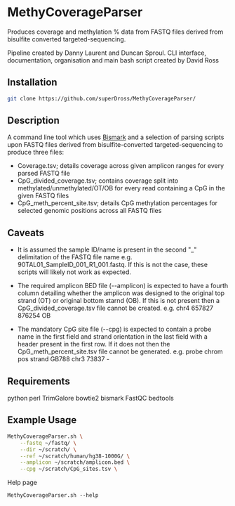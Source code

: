 # MethyCoverageParser
Produces coverage and methylation % data from FASTQ files derived from bisulfite converted targeted-sequencing.

Pipeline created by Danny Laurent and Duncan Sproul.
CLI interface, documentation, organisation and main bash script created by David Ross

## Installation
```bash
git clone https://github.com/superDross/MethyCoverageParser/
```

## Description
A command line tool which uses [Bismark](https://www.bioinformatics.babraham.ac.uk/projects/bismark/) and a selection of parsing scripts upon FASTQ files derived from bisulfite-converted targeted-sequencing to produce three files:
- Coverage.tsv; details coverage across given amplicon ranges for every parsed FASTQ file 
- CpG_divided_coverage.tsv; contains coverage split into methylated/unmethylated/OT/OB for every read containing a CpG in the given FASTQ files 
- CpG_meth_percent_site.tsv; details CpG methylation percentages for selected genomic positions across all FASTQ files 

## Caveats
- It is assumed the sample ID/name is present in the second "_" delimitation of the FASTQ file name e.g. 90TAL01_SampleID_001_R1_001.fastq. If this is not the case, these scripts will likely not work as expected.

- The required amplicon BED file (--amplicon) is expected to have a fourth column detailing whether the amplicon was designed to the original top strand (OT) or original bottom starnd (OB). If this is not present then a CpG_divided_coverage.tsv file cannot be created. e.g.
       chr4    657827    876254    OB

- The mandatory CpG site file (--cpg) is expected to contain a probe name in the first field and strand orientation in the last field with a header present in the first row. If it does not then the CpG_meth_percent_site.tsv file cannot be generated. e.g.
        probe    chrom    pos    strand
        GB788    chr3     73837    -

## Requirements
python
perl
TrimGalore
bowtie2
bismark
FastQC
bedtools

## Example Usage
```bash
MethyCoverageParser.sh \
	--fastq ~/fastq/ \
	--dir ~/scratch/ \
	--ref ~/scratch/human/hg38-1000G/ \
	--amplicon ~/scratch/amplicon.bed \
	--cpg ~/scratch/CpG_sites.tsv \
```
Help page
```
MethyCoverageParser.sh --help
```

